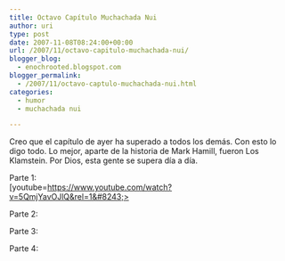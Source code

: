 ```yaml
---
title: Octavo Capítulo Muchachada Nui
author: uri
type: post
date: 2007-11-08T08:24:00+00:00
url: /2007/11/octavo-capitulo-muchachada-nui/
blogger_blog:
  - enochrooted.blogspot.com
blogger_permalink:
  - /2007/11/octavo-captulo-muchachada-nui.html
categories:
  - humor
  - muchachada nui

---
```

Creo que el capítulo de ayer ha superado a todos los demás. Con esto lo digo todo. Lo mejor, aparte de la historia de Mark Hamill, fueron Los Klamstein. Por Dios, esta gente se supera día a día.

Parte 1:  
[youtube=https://www.youtube.com/watch?v=5QmjYavOJlQ&rel=1&#8243;>

Parte 2:

Parte 3:

Parte 4: